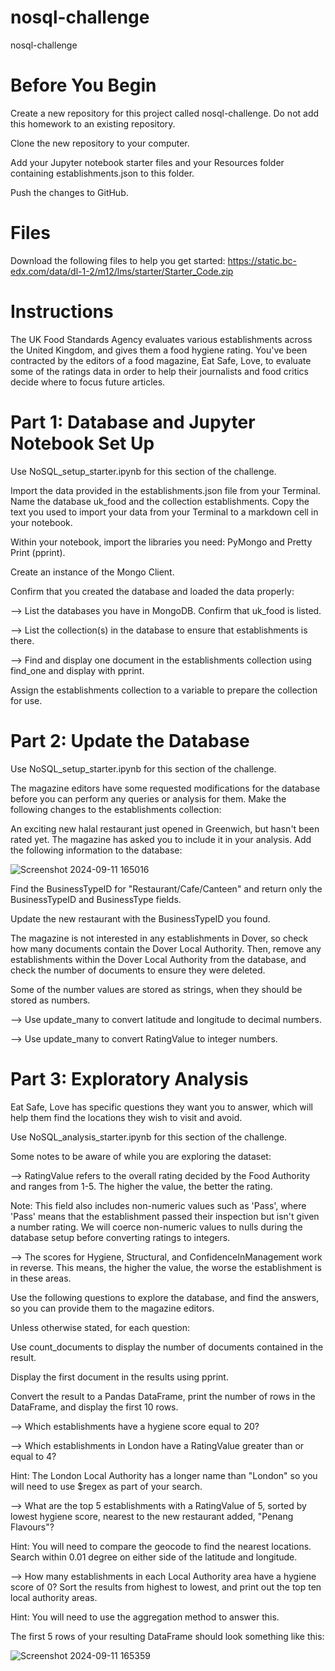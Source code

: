 # nosql-challenge
nosql-challenge


# Before You Begin

  Create a new repository for this project called nosql-challenge. Do not add this homework to an existing repository.

  Clone the new repository to your computer.

  Add your Jupyter notebook starter files and your Resources folder containing establishments.json to this folder.

  Push the changes to GitHub.

# Files

  Download the following files to help you get started: https://static.bc-edx.com/data/dl-1-2/m12/lms/starter/Starter_Code.zip 

# Instructions

  The UK Food Standards Agency evaluates various establishments across the United Kingdom, and gives them a food hygiene rating. You've been contracted by the editors of a food magazine, Eat Safe, Love, to evaluate some of the ratings data in order to help their journalists and food critics decide where to focus future articles.

# Part 1: Database and Jupyter Notebook Set Up
 
  Use NoSQL_setup_starter.ipynb for this section of the challenge.

  Import the data provided in the establishments.json file from your Terminal. Name the database uk_food and the collection establishments. Copy the text you used to import your data from your Terminal to a markdown cell in your notebook.

  Within your notebook, import the libraries you need: PyMongo and Pretty Print (pprint).

  Create an instance of the Mongo Client.

  Confirm that you created the database and loaded the data properly:

  --> List the databases you have in MongoDB. Confirm that uk_food is listed.
  
  --> List the collection(s) in the database to ensure that establishments is there.
  
  --> Find and display one document in the establishments collection using find_one and display with pprint.
  
  Assign the establishments collection to a variable to prepare the collection for use.

# Part 2: Update the Database

  Use NoSQL_setup_starter.ipynb for this section of the challenge.

  The magazine editors have some requested modifications for the database before you can perform any queries or analysis for them. Make the following changes to the establishments collection:

  An exciting new halal restaurant just opened in Greenwich, but hasn't been rated yet. The magazine has asked you to include it in your analysis. Add the following information to the database:

  ![Screenshot 2024-09-11 165016](https://github.com/user-attachments/assets/de144c91-6b27-4015-8555-9953bee05e0d)

  Find the BusinessTypeID for "Restaurant/Cafe/Canteen" and return only the BusinessTypeID and BusinessType fields.

  Update the new restaurant with the BusinessTypeID you found.

  The magazine is not interested in any establishments in Dover, so check how many documents contain the Dover Local Authority. Then, remove any establishments within the Dover Local Authority from the database, and check the number of documents to ensure they were deleted.

  Some of the number values are stored as strings, when they should be stored as numbers.

  --> Use update_many to convert latitude and longitude to decimal numbers.
  
  --> Use update_many to convert RatingValue to integer numbers.

# Part 3: Exploratory Analysis

  Eat Safe, Love has specific questions they want you to answer, which will help them find the locations they wish to visit and avoid.

  Use NoSQL_analysis_starter.ipynb for this section of the challenge.

  Some notes to be aware of while you are exploring the dataset:

  --> RatingValue refers to the overall rating decided by the Food Authority and ranges from 1-5. The higher the value, the better the rating.
  
  Note: This field also includes non-numeric values such as 'Pass', where 'Pass' means that the establishment passed their inspection but isn't given a number rating. We will coerce non-numeric values to nulls during the database setup before converting ratings to integers.
  
  --> The scores for Hygiene, Structural, and ConfidenceInManagement work in reverse. This means, the higher the value, the worse the establishment is in these areas.

  Use the following questions to explore the database, and find the answers, so you can provide them to the magazine editors.

  Unless otherwise stated, for each question:

  Use count_documents to display the number of documents contained in the result.

  Display the first document in the results using pprint.

  Convert the result to a Pandas DataFrame, print the number of rows in the DataFrame, and display the first 10 rows.

  --> Which establishments have a hygiene score equal to 20?

  --> Which establishments in London have a RatingValue greater than or equal to 4?

  Hint: The London Local Authority has a longer name than "London" so you will need to use $regex as part of your search.

  --> What are the top 5 establishments with a RatingValue of 5, sorted by lowest hygiene score, nearest to the new restaurant added, "Penang Flavours"?

  Hint: You will need to compare the geocode to find the nearest locations. Search within 0.01 degree on either side of the latitude and longitude.

  --> How many establishments in each Local Authority area have a hygiene score of 0? Sort the results from highest to lowest, and print out the top ten local authority areas.

  Hint: You will need to use the aggregation method to answer this.

  The first 5 rows of your resulting DataFrame should look something like this:

  ![Screenshot 2024-09-11 165359](https://github.com/user-attachments/assets/a04b387d-dd9c-45fe-86d2-f425f21db150) 
